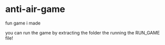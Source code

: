 # anti-air-game
fun game i made

you can run the game by extracting the folder the running the RUN_GAME file!
